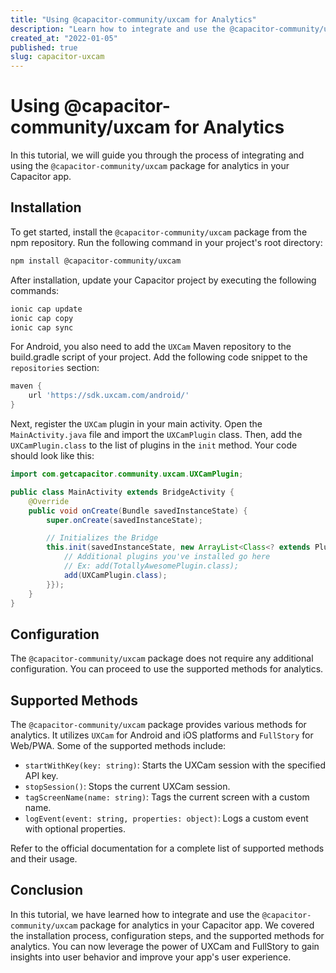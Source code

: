 ```yaml
---
title: "Using @capacitor-community/uxcam for Analytics"
description: "Learn how to integrate and use the @capacitor-community/uxcam package for analytics in your Capacitor app."
created_at: "2022-01-05"
published: true
slug: capacitor-uxcam
---
```


# Using @capacitor-community/uxcam for Analytics

In this tutorial, we will guide you through the process of integrating and using the `@capacitor-community/uxcam` package for analytics in your Capacitor app. 

## Installation

To get started, install the `@capacitor-community/uxcam` package from the npm repository. Run the following command in your project's root directory:

```bash
npm install @capacitor-community/uxcam
```

After installation, update your Capacitor project by executing the following commands:

```bash
ionic cap update
ionic cap copy
ionic cap sync
```

For Android, you also need to add the `UXCam` Maven repository to the build.gradle script of your project. Add the following code snippet to the `repositories` section:

```gradle
maven {
    url 'https://sdk.uxcam.com/android/'
}
```

Next, register the `UXCam` plugin in your main activity. Open the `MainActivity.java` file and import the `UXCamPlugin` class. Then, add the `UXCamPlugin.class` to the list of plugins in the `init` method. Your code should look like this:

```java
import com.getcapacitor.community.uxcam.UXCamPlugin;

public class MainActivity extends BridgeActivity {
    @Override
    public void onCreate(Bundle savedInstanceState) {
        super.onCreate(savedInstanceState);

        // Initializes the Bridge
        this.init(savedInstanceState, new ArrayList<Class<? extends Plugin>>() {{
            // Additional plugins you've installed go here
            // Ex: add(TotallyAwesomePlugin.class);
            add(UXCamPlugin.class);
        }});
    }
}
```

## Configuration

The `@capacitor-community/uxcam` package does not require any additional configuration. You can proceed to use the supported methods for analytics.

## Supported Methods

The `@capacitor-community/uxcam` package provides various methods for analytics. It utilizes `UXCam` for Android and iOS platforms and `FullStory` for Web/PWA. Some of the supported methods include:

- `startWithKey(key: string)`: Starts the UXCam session with the specified API key.
- `stopSession()`: Stops the current UXCam session.
- `tagScreenName(name: string)`: Tags the current screen with a custom name.
- `logEvent(event: string, properties: object)`: Logs a custom event with optional properties.

Refer to the official documentation for a complete list of supported methods and their usage.

## Conclusion

In this tutorial, we have learned how to integrate and use the `@capacitor-community/uxcam` package for analytics in your Capacitor app. We covered the installation process, configuration steps, and the supported methods for analytics. You can now leverage the power of UXCam and FullStory to gain insights into user behavior and improve your app's user experience.